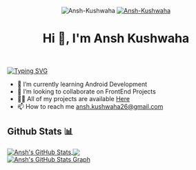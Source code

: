 <p align="center">
<img src="https://komarev.com/ghpvc/?username=deepesh16b&label=Profile%20views&color=6805D3&style=flat" alt="Ansh-Kushwaha" />
 <a href="https://github.com/Ansh-Kushwaha?tab=followers"> 
  <img src="https://img.shields.io/github/followers/Ansh-Kushwaha.svg?style=social&label=Follow" alt="Ansh-Kushwaha" />
 </a>
</p>

<h1 align = "center"> Hi 👋, I'm Ansh Kushwaha </h1><br>

[![Typing SVG](https://readme-typing-svg.herokuapp.com?font=Fira+Code&weight=500&size=21&duration=4500&pause=1000&color=89E1FF&multiline=true&width=700&lines=A+passionate+Android+Developer+from+India)](https://git.io/typing-svg)

- 🌱 I’m currently learning Android Development
- 👯 I’m looking to collaborate on FrontEnd Projects
- 👨‍💻 All of my projects are available [Here](https://github.com/Ansh-Kushwaha/)
- 📫 How to reach me ansh.kushwaha26@gmail.com

<!--
## Connect with me 🕶
<p align="left" style="margin: 0 5px;">
  <a href="https://linkedin.com/in/anshkushwaha">
    <img src="icons/linkedin.svg" alt="Linkedin" style="vertical-align:top margin:6px 4px">
  </a> 
  <a href="https://twitter.com/AnshKushwaha26">
    <img src="icons/twitter.svg" alt="Twitter" style="vertical-align:top margin:6px 4px">
  </a> 
  <a href="mailto:ansh.kushwaha26@gmail.com">
    <img src="icons/gmail.png" alt="Gmail" style="vertical-align:top margin:6px 4px">
  </a>
</p>
-->

## Github Stats 📊
<div>
<a href="https://github.com/deepesh16b/deepesh16b">
  <img align="center" src="https://github-readme-stats.vercel.app/api?username=Ansh-Kushwaha&count_private=true&show_icons=true&theme=rose_pine&include_all_commits=true&hide_border=false&count_private=true&custom_title=Ansh%20Kushwaha%27s%20Github%20Stats" alt="Ansh's GitHub Stats" />
 </a>
<a href="https://github.com/Ansh-Kushwaha/Ansh-Kushwaha">
  <img align="center" src="https://github-readme-stats.vercel.app/api/top-langs/?username=Ansh-Kushwaha&theme=rose_pine&langs_count=3&layout=default"/>
</a><br></div>
<div>
 <a href="https://github.com/Ansh-Kushwaha/Ansh-Kushwaha">
  <img align="center" src="https://github-profile-summary-cards.vercel.app/api/cards/profile-details?username=Ansh-Kushwaha&count_private=true&theme=rose_pine&hide_border=false)](https://github.com/Ansh-Kushwaha" alt="Ansh's GitHub Stats Graph"/>
 </a>
</div>



